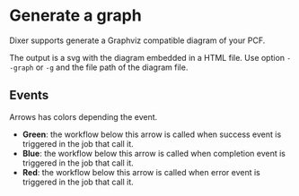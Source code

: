 # Generate a graph

Dixer supports generate a Graphviz compatible diagram of your PCF.

The output is a svg with the diagram embedded in a HTML file. Use option `--graph` or  `-g` and the file path of the diagram file.

## Events

Arrows has colors depending the event.

- **Green**: the workflow below this arrow is called when success event is triggered in the job that call it.
- **Blue**: the workflow below this arrow is called when completion event is triggered in the job that call it.
- **Red**: the workflow below this arrow is called when error event is triggered in the job that call it.